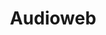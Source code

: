 ---
title: "Audioweb"
summary: "Audioweb are an English indie rock band, formed in 1991 in Manchester. They were initially called The Sugar Merchants."
slug: "audioweb"
image: "audioweb.jpg"
apple_music_artist_url: "https://music.apple.com/gb/artist/audioweb/122006411"
wikipedia_url: "https://en.wikipedia.org/wiki/Audioweb"
---